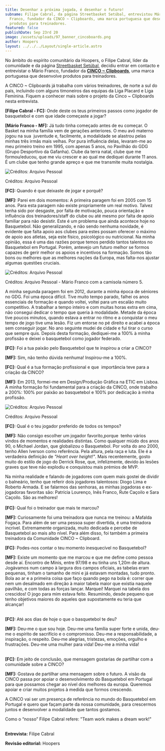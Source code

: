 ```yaml
---
title: Desenhar a próxima jogada, é desenhar o futuro!
subname: Filipe Cabral, da página Streetbasket Setúbal, entrevistou Mário
  Franco, fundador da CINCO ~ Clipboards, uma marca portuguesa que desenvolve
  produtos para treinadores.
featured: false
publishDate: Sep 23rd 20
image: /assets/uploads/97_banner_cincoboards.png
author: Hoopers
layout: ../../../Layout/single-article.astro
---
```

No âmbito do espírito comunitário da Hoopers, o Filipe Cabral, líder da comunidade e da página [Streetbasket Setúbal](https://www.instagram.com/streetbasket_setubal/), decidiu entrar em contacto e entrevistar o Mário Franco, fundador da **[CINCO ~ Clipboards](https://cincoclipboards.pt/)**, uma marca portuguesa que desenvolve produtos para treinadores.

A CINCO \~ Clipboards já trabalha com vários treinadores, de norte a sul do país, incluindo com alguns timoneiros das equipas da Liga Placard e Liga Feminina. Fiquem a conhecer mais sobre o projeto da Cinco \~ Clipboards nesta entrevista.

**\[Filipe Cabral - FC]:** Onde deste os teus primeiros passos como jogador de basquetebol e com que idade começaste a jogar?

**\[Mário Franco - MF]:** Já tudo tinha começado antes de eu começar. O Basket na minha família vem de gerações anteriores. O meu avô materno jogou na sua  juventude e, facilmente, a modalidade se alastrou pelas minhas três irmãs mais velhas. Por pura influência delas, levaram-me ao meu primeiro treino em 1995, com apenas 5 anos, no Pavilhão do GDG (Grupo Desportivo da Gafanha). Clube da terra natal, clube que me formou/educou, que me viu crescer e ao qual me dediquei durante 11 anos. É um clube que tenho grande apreço e que me transmite muita nostalgia.

![Créditos: Arquivo Pessoal](/assets/uploads/cinco_clipboards.png "Créditos: Arquivo Pessoal")

Créditos: Arquivo Pessoal

**\[FC]:** Quando é que deixaste de jogar e porquê?

**\[MF]:** Parei em dois momentos: A primeira paragem foi em 2005 com 15 anos. Para esta paragem não existe propriamente um real motivo. Talvez tenha sido por desgaste, por falta de motivação, pouca orientação e influência dos treinadores/staff do clube ou até mesmo por falta de apoio familiar para não desistir. Este é um problema que ainda acontece hoje no Basquetebol. Não generalizando, e não sendo nenhuma novidade, é evidente que falta apoio aos clubes para estes possam oferecer o máximo de apoio aos atletas, seja este físico, psicológico ou nutricional. Na minha opinião, essa é uma das razões porque temos perdido tantos talentos no Basquetebol em Portugal. Porém, antevejo um futuro melhor se formos capazes de gerir melhor os apoios e incentivos na formação. Somos tão bons ou melhores que as melhores nações da Europa, mas falta-nos ajustar algumas questões cruciais.

![Créditos: Arquivo Pessoal](/assets/uploads/cinco_clipboards.jpeg "Créditos: Arquivo Pessoal")

Créditos: Arquivo Pessoal - Mário Franco com a camisola número 5.

A minha segunda paragem foi em 2012, durante a minha época de séniores no GDG. Foi uma época difícil. Tive muito tempo parado, falhei os anos essenciais de formação e quando voltei, voltei para um escalão muito competitivo. A trabalhar a tempo inteiro e com muitas horas extra em cima, não consegui dedicar o tempo que queria à modalidade. Metade da época tive poucos minutos, quando estava a entrar no ritmo e a conquistar o meu tempo de jogo tive uma lesão. Fiz um entorse no pé direito e acabei a época sem conseguir jogar. No ano seguinte mudei de cidade e fui tirar o curso que sempre quis. Depois desta formação, dediquei-me a 100% à minha profissão e deixei o basquetebol como jogador federado. 

**\[FC]:** Foi a tua paixão pelo Basquetebol que te inspirou a criar a CINCO?

**\[MF]:** Sim, não tenho dúvida nenhuma! Inspirou-me a 100%. 

**\[FC]:** Qual é a tua formação profissional e que  importância teve para a criação da CINCO?

**\[MF]:** Em 2013, formei-me em Design/Produção Gráfica na ETIC em Lisboa. A minha formação foi fundamental para a criação da CINCO, onde trabalho a 200%: 100% por paixão ao basquetebol e 100% por dedicação à minha profissão.

![Créditos: Arquivo Pessoal](/assets/uploads/cinco_clipboards_2.png "Créditos: Arquivo Pessoal")

Créditos: Arquivo Pessoal

**\[FC]:** Qual é o teu jogador preferido de todos os tempos?

**\[MF]:** Não consigo escolher um jogador favorito,porque  tenho vários vindos de momentos e realidades distintas. Como qualquer miúdo dos anos 90, o Michael Jordan, que globalizou o Basquetebol. Por volta do ano 2000, tenho Allen Iverson como referência. Pela altura, pela raça e luta. Ele é a verdadeira definição de *"Heart over height!"*. Mais recentemente, gosto muito do estilo de jogo do Derrick Rose, que, infelizmente, devido às lesões graves que teve não explodiu e conquistou mais prémios de MVP.

Na minha realidade e falando de jogadores com quem mais gostei de dividir o balneário, tenho que referir dois jogadores talentosos: Diogo Lima e Roberto Armada. E se falarmos das senhoras, as minhas jogadoras e ex-jogadoras favoritas são: Patrícia Lourenço, Inês Franco, Rute Caçoilo e Sara Caçoilo. São as melhores! \
\
**\[FC]:** Qual foi o treinador que mais te marcou? 

**\[MF]:** Curiosamente foi uma treinadora que nunca me treinou: a Mafalda Fogaça. Para além de ser uma pessoa super divertida, é uma treinadora incrível. Extremamente organizada, muito dedicada e percebe de Basquetebol ao mais alto nível. Para além disso, foi também a primeira treinadora da Comunidade CINCO ~ Clipboard.

**\[FC]:** Podes-nos contar o teu momento inesquecível no Basquetebol?

**\[MF]:** Existe um momento que me marcou e que me define como pessoa desde aí. Encontro de Minis, entre 97/98 e eu tinha uns 1,20m de altura. Jogávamos num campo à largura dos campos oficiais, as tabelas eram pequenas, tinham o tamanho de mini e já estavam montadas, tudo pronto. Bola ao ar e a primeira coisa que faço quando pego na bola é: correr que nem um desalmado em direção à maior tabela maior que existia naquele pavilhão, e com todas as forças lançar. Marquei! Marquei na tabela dos crescidos! O jogo para mim estava feito. Resumindo, desde pequeno que tenho objetivos maiores do aqueles que supostamente eu teria que alcançar!   

\
**\[FC]:** Até aos dias de hoje o que o basquetebol te deu?

**\[MF]:** Deu-me o que sou hoje. Deu-me uma família super forte e unida, deu-me o espírito de sacrifício e o compromisso. Deu-me a responsabilidade, a inspiração, o respeito. Deu-me alegrias, tristezas, emoções, orgulho e frustrações. Deu-me uma mulher para vida! Deu-me a minha vida! 

\
**\[FC]:** Em jeito de conclusão, que mensagem gostarias de partilhar com a comunidade sobre a CINCO?

**\[MF]:** Gostava de partilhar uma mensagem sobre o futuro. A visão da CINCO passa por apoiar o desenvolvimento do Basquetebol em Portugal para que possamos chegar ao nível dos melhores da europa. Queremos apoiar e criar muitos projetos à medida que formos crescendo. 

A CINCO vai ser um presença de referência no mundo do Basquetebol em Portugal e quero que façam parte da nossa comunidade, para crescermos juntos e desenvolver a modalidade que tantos gostamos.

Como o “nosso” Filipe Cabral refere: "Team work makes a dream work!" 

\
**Entrevista:** Filipe Cabral

**Revisão editorial:** Hoopers
